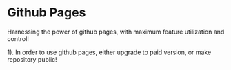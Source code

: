 # Github Pages
Harnessing the power of github pages, with maximum feature utilization and control!


1). In order to use github pages, either upgrade to paid version, or make repository public!
